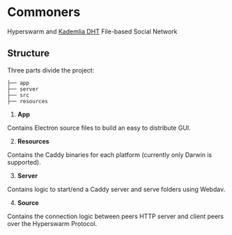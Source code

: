 # Commoners

Hyperswarm and [Kademlia DHT](https://en.wikipedia.org/wiki/Kademlia) File-based Social Network

## Structure

Three parts divide the project:

```
├── app
├── server
├── src
├── resources
```

1. **App**

Contains Electron source files to build an easy to distribute GUI.

2. **Resources**

Contains the Caddy binaries for each platform (currently only Darwin is supported).

3. **Server**

Contains logic to start/end a Caddy server and serve folders using Webdav.

4. **Source**

Contains the connection logic between peers HTTP server and client peers over the Hyperswarm Protocol.
